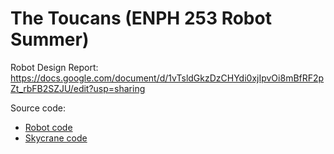 # The Toucans (ENPH 253 Robot Summer)
Robot Design Report: https://docs.google.com/document/d/1vTsldGkzDzCHYdi0xjIpvOi8mBfRF2pZt_rbFB2SZJU/edit?usp=sharing

Source code:
- <a href="https://github.com/tarakong01/robot-summer-toucans/tree/main/toucan-software/src">Robot code</a>
- <a href="https://github.com/tarakong01/robot-summer-toucans/tree/main/skycrane-software/src">Skycrane code</a>
